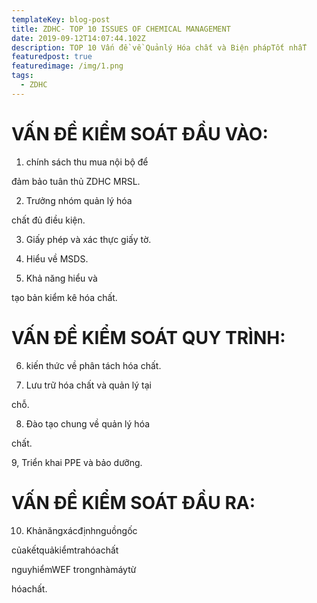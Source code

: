 ```yaml
---
templateKey: blog-post
title: ZDHC- TOP 10 ISSUES OF CHEMICAL MANAGEMENT
date: 2019-09-12T14:07:44.102Z
description: TOP 10 Vấn đề về Quảnlý Hóa chất và Biện phápTốt nhấT
featuredpost: true
featuredimage: /img/1.png
tags:
  - ZDHC
---
```

# VẤN ĐỀ KIỂM SOÁT ĐẦU VÀO: 

1. chính sách thu mua nội bộ để 

đảm bảo tuân thủ ZDHC MRSL.

2. Trưởng nhóm quản lý hóa 

chất đủ điều kiện. 

3. Giấy phép và xác thực giấy tờ.

4. Hiểu về MSDS.

5. Khả năng hiểu và 

tạo bản kiểm kê hóa chất.

# VẤN ĐỀ KIỂM SOÁT QUY TRÌNH:

6. kiến thức về phân tách hóa chất.

7. Lưu trữ hóa chất và quản lý tại 

chỗ.

8. Đào tạo chung về quản lý hóa 

chất.

9, Triển khai PPE và bảo dưỡng.

# VẤN ĐỀ KIỂM SOÁT ĐẦU RA:

10. Khảnăngxácđịnhnguồngốc

củakếtquảkiểmtrahóachất

nguyhiểmWEF trongnhàmáytừ

hóachất.

#

